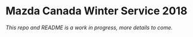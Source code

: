 # Mazda Canada Winter Service 2018
_This repo and README is a work in progress, more details to come._
